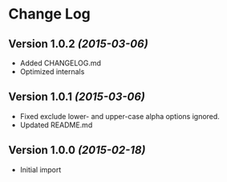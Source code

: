 Change Log
===============================================================================

Version 1.0.2 *(2015-03-06)*
----------------------------
 * Added CHANGELOG.md
 * Optimized internals

Version 1.0.1 *(2015-03-06)*
----------------------------
 * Fixed exclude lower- and upper-case alpha options ignored.
 * Updated README.md

Version 1.0.0 *(2015-02-18)*
----------------------------
 * Initial import
